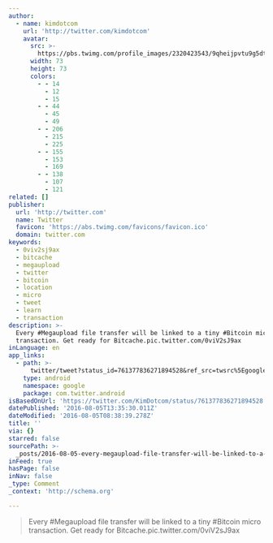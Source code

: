 ```yaml
---
author:
  - name: kimdotcom
    url: 'http://twitter.com/kimdotcom'
    avatar:
      src: >-
        https://pbs.twimg.com/profile_images/2320423543/9qheijpvtu9g5dteqvvw_bigger.jpeg
      width: 73
      height: 73
      colors:
        - - 14
          - 12
          - 15
        - - 44
          - 45
          - 49
        - - 206
          - 215
          - 225
        - - 155
          - 153
          - 169
        - - 138
          - 107
          - 121
related: []
publisher:
  url: 'http://twitter.com'
  name: Twitter
  favicon: 'https://abs.twimg.com/favicons/favicon.ico'
  domain: twitter.com
keywords:
  - 0viv2sj9ax
  - bitcache
  - megaupload
  - twitter
  - bitcoin
  - location
  - micro
  - tweet
  - learn
  - transaction
description: >-
  Every #Megaupload file transfer will be linked to a tiny #Bitcoin micro
  transaction. Get ready for Bitcache.pic.twitter.com/0viV2sJ9ax
inLanguage: en
app_links:
  - path: >-
      twitter/tweet?status_id=761377836271894528&ref_src=twsrc%5Egoogle%7Ctwcamp%5Eandroidseo%7Ctwgr%5Estatus%7Ctwterm%5E761377836271894528
    type: android
    namespace: google
    package: com.twitter.android
isBasedOnUrl: 'https://twitter.com/KimDotcom/status/761377836271894528'
datePublished: '2016-08-05T13:35:30.011Z'
dateModified: '2016-08-05T08:38:39.278Z'
title: ''
via: {}
starred: false
sourcePath: >-
  _posts/2016-08-05-every-megaupload-file-transfer-will-be-linked-to-a-tiny-bi.md
inFeed: true
hasPage: false
inNav: false
_type: Comment
_context: 'http://schema.org'

---
```

> Every \#Megaupload file transfer will be linked to a tiny \#Bitcoin micro transaction. Get ready for Bitcache.pic.twitter.com/0viV2sJ9ax